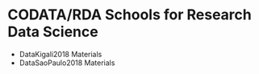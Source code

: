 # CODATA/RDA Schools for Research Data Science

   * DataKigali2018 Materials
   * DataSaoPaulo2018 Materials
